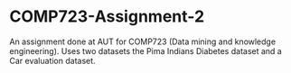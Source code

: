 # COMP723-Assignment-2

An assignment done at AUT for COMP723 (Data mining and knowledge engineering). Uses two datasets the Pima Indians Diabetes dataset and a Car evaluation dataset.  
